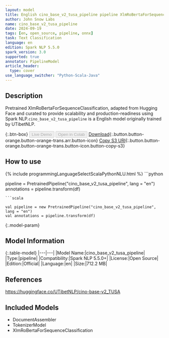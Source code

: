 ```yaml
---
layout: model
title: English cino_base_v2_tusa_pipeline pipeline XlmRoBertaForSequenceClassification from UTibetNLP
author: John Snow Labs
name: cino_base_v2_tusa_pipeline
date: 2024-09-19
tags: [en, open_source, pipeline, onnx]
task: Text Classification
language: en
edition: Spark NLP 5.5.0
spark_version: 3.0
supported: true
annotator: PipelineModel
article_header:
  type: cover
use_language_switcher: "Python-Scala-Java"
---
```


## Description

Pretrained XlmRoBertaForSequenceClassification, adapted from Hugging Face and curated to provide scalability and production-readiness using Spark NLP.`cino_base_v2_tusa_pipeline` is a English model originally trained by UTibetNLP.

{:.btn-box}
<button class="button button-orange" disabled>Live Demo</button>
<button class="button button-orange" disabled>Open in Colab</button>
[Download](https://s3.amazonaws.com/auxdata.johnsnowlabs.com/public/models/cino_base_v2_tusa_pipeline_en_5.5.0_3.0_1726752108920.zip){:.button.button-orange.button-orange-trans.arr.button-icon}
[Copy S3 URI](s3://auxdata.johnsnowlabs.com/public/models/cino_base_v2_tusa_pipeline_en_5.5.0_3.0_1726752108920.zip){:.button.button-orange.button-orange-trans.button-icon.button-copy-s3}

## How to use



<div class="tabs-box" markdown="1">
{% include programmingLanguageSelectScalaPythonNLU.html %}
```python

pipeline = PretrainedPipeline("cino_base_v2_tusa_pipeline", lang = "en")
annotations =  pipeline.transform(df)   

```
```scala

val pipeline = new PretrainedPipeline("cino_base_v2_tusa_pipeline", lang = "en")
val annotations = pipeline.transform(df)

```
</div>

{:.model-param}
## Model Information

{:.table-model}
|---|---|
|Model Name:|cino_base_v2_tusa_pipeline|
|Type:|pipeline|
|Compatibility:|Spark NLP 5.5.0+|
|License:|Open Source|
|Edition:|Official|
|Language:|en|
|Size:|712.2 MB|

## References

https://huggingface.co/UTibetNLP/cino-base-v2_TUSA

## Included Models

- DocumentAssembler
- TokenizerModel
- XlmRoBertaForSequenceClassification